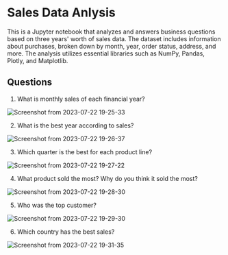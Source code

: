 # Sales Data Anlysis

This is a Jupyter notebook that analyzes and answers business questions based on three years' worth of sales data. The dataset includes information about purchases, broken down by month, year, order status, address, and more. The analysis utilizes essential libraries such as NumPy, Pandas, Plotly, and Matplotlib.

## Questions

1. What is monthly sales of each financial year?

![Screenshot from 2023-07-22 19-25-33](https://github.com/khirwadkarshubham25/sales_data_analysis/assets/122966558/10260c59-e05f-4967-8e95-04c6215545ca)

2. What is the best year according to sales?

![Screenshot from 2023-07-22 19-26-37](https://github.com/khirwadkarshubham25/sales_data_analysis/assets/122966558/e9271894-07d9-4b3b-82e9-3613802270c1)

3. Which quarter is the best for each product line?

![Screenshot from 2023-07-22 19-27-22](https://github.com/khirwadkarshubham25/sales_data_analysis/assets/122966558/8c398d7c-29d3-4324-8f35-16bf26f653a3)

4. What product sold the most? Why do you think it sold the most?

![Screenshot from 2023-07-22 19-28-30](https://github.com/khirwadkarshubham25/sales_data_analysis/assets/122966558/a566822a-90bd-49bd-96e9-5a8c7f98a438)

5. Who was the top customer?

![Screenshot from 2023-07-22 19-29-30](https://github.com/khirwadkarshubham25/sales_data_analysis/assets/122966558/fb3c1192-c05e-4315-bf1f-7428bf2918e2)

6. Which country has the best sales?

![Screenshot from 2023-07-22 19-31-35](https://github.com/khirwadkarshubham25/sales_data_analysis/assets/122966558/8ee81d12-afb1-4434-916b-fceaeb8b78b2)

